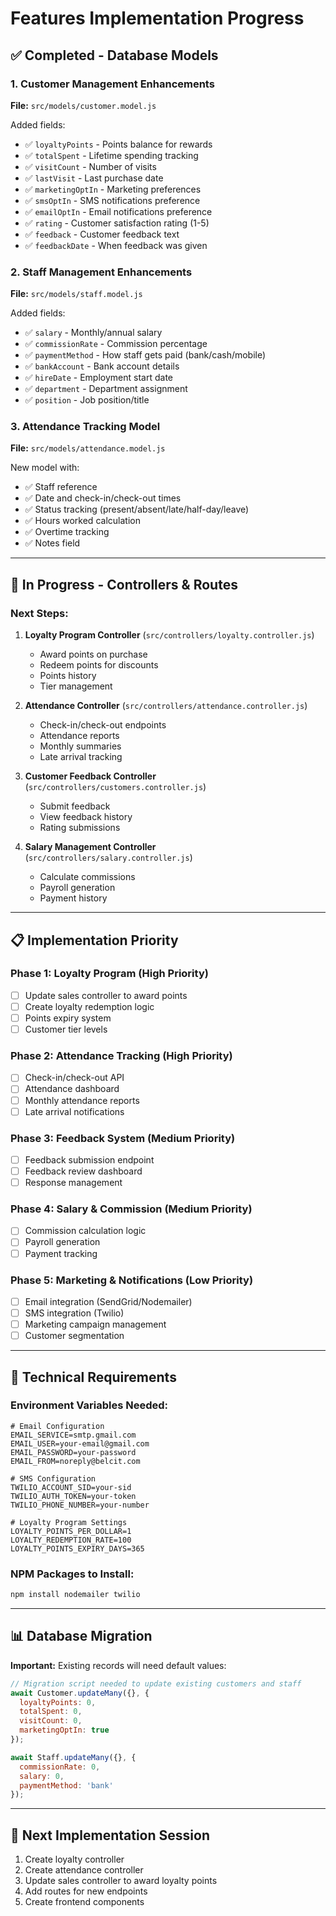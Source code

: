 # Features Implementation Progress

## ✅ Completed - Database Models

### 1. Customer Management Enhancements
**File:** `src/models/customer.model.js`

Added fields:
- ✅ `loyaltyPoints` - Points balance for rewards
- ✅ `totalSpent` - Lifetime spending tracking
- ✅ `visitCount` - Number of visits
- ✅ `lastVisit` - Last purchase date
- ✅ `marketingOptIn` - Marketing preferences
- ✅ `smsOptIn` - SMS notifications preference
- ✅ `emailOptIn` - Email notifications preference
- ✅ `rating` - Customer satisfaction rating (1-5)
- ✅ `feedback` - Customer feedback text
- ✅ `feedbackDate` - When feedback was given

### 2. Staff Management Enhancements
**File:** `src/models/staff.model.js`

Added fields:
- ✅ `salary` - Monthly/annual salary
- ✅ `commissionRate` - Commission percentage
- ✅ `paymentMethod` - How staff gets paid (bank/cash/mobile)
- ✅ `bankAccount` - Bank account details
- ✅ `hireDate` - Employment start date
- ✅ `department` - Department assignment
- ✅ `position` - Job position/title

### 3. Attendance Tracking Model
**File:** `src/models/attendance.model.js`

New model with:
- ✅ Staff reference
- ✅ Date and check-in/check-out times
- ✅ Status tracking (present/absent/late/half-day/leave)
- ✅ Hours worked calculation
- ✅ Overtime tracking
- ✅ Notes field

---

## 🔄 In Progress - Controllers & Routes

### Next Steps:

1. **Loyalty Program Controller** (`src/controllers/loyalty.controller.js`)
   - Award points on purchase
   - Redeem points for discounts
   - Points history
   - Tier management

2. **Attendance Controller** (`src/controllers/attendance.controller.js`)
   - Check-in/check-out endpoints
   - Attendance reports
   - Monthly summaries
   - Late arrival tracking

3. **Customer Feedback Controller** (`src/controllers/customers.controller.js`)
   - Submit feedback
   - View feedback history
   - Rating submissions

4. **Salary Management Controller** (`src/controllers/salary.controller.js`)
   - Calculate commissions
   - Payroll generation
   - Payment history

---

## 📋 Implementation Priority

### Phase 1: Loyalty Program (High Priority)
- [ ] Update sales controller to award points
- [ ] Create loyalty redemption logic
- [ ] Points expiry system
- [ ] Customer tier levels

### Phase 2: Attendance Tracking (High Priority)
- [ ] Check-in/check-out API
- [ ] Attendance dashboard
- [ ] Monthly attendance reports
- [ ] Late arrival notifications

### Phase 3: Feedback System (Medium Priority)
- [ ] Feedback submission endpoint
- [ ] Feedback review dashboard
- [ ] Response management

### Phase 4: Salary & Commission (Medium Priority)
- [ ] Commission calculation logic
- [ ] Payroll generation
- [ ] Payment tracking

### Phase 5: Marketing & Notifications (Low Priority)
- [ ] Email integration (SendGrid/Nodemailer)
- [ ] SMS integration (Twilio)
- [ ] Marketing campaign management
- [ ] Customer segmentation

---

## 🔧 Technical Requirements

### Environment Variables Needed:
```env
# Email Configuration
EMAIL_SERVICE=smtp.gmail.com
EMAIL_USER=your-email@gmail.com
EMAIL_PASSWORD=your-password
EMAIL_FROM=noreply@belcit.com

# SMS Configuration
TWILIO_ACCOUNT_SID=your-sid
TWILIO_AUTH_TOKEN=your-token
TWILIO_PHONE_NUMBER=your-number

# Loyalty Program Settings
LOYALTY_POINTS_PER_DOLLAR=1
LOYALTY_REDEMPTION_RATE=100
LOYALTY_POINTS_EXPIRY_DAYS=365
```

### NPM Packages to Install:
```bash
npm install nodemailer twilio
```

---

## 📊 Database Migration

**Important:** Existing records will need default values:

```javascript
// Migration script needed to update existing customers and staff
await Customer.updateMany({}, { 
  loyaltyPoints: 0, 
  totalSpent: 0,
  visitCount: 0,
  marketingOptIn: true 
});

await Staff.updateMany({}, { 
  commissionRate: 0,
  salary: 0,
  paymentMethod: 'bank'
});
```

---

## 🎯 Next Implementation Session

1. Create loyalty controller
2. Create attendance controller
3. Update sales controller to award loyalty points
4. Add routes for new endpoints
5. Create frontend components
